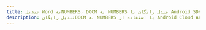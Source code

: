 ---title: تبدیل Word بهNUMBERS، DOCM به NUMBERS مبدل رایگان یا Android SDKdescription: تبدیل رایگانDOCM به NUMBERS با استفاده از Android Cloud APIs & SDK. همچنین اسناد Microsoft Word و OpenOffice را در Cloud ایجاد، ویرایش و رندر کنید.---